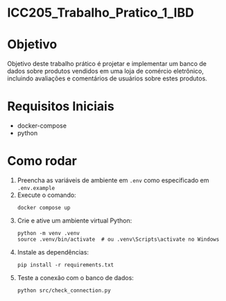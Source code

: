 # ICC205_Trabalho_Pratico_1_IBD

# Objetivo
Objetivo deste trabalho prático é projetar e implementar um banco de dados sobre produtos vendidos em uma loja de comércio eletrônico, incluindo avaliações e comentários de usuários sobre estes produtos.

# Requisitos Iniciais
- docker-compose
- python

# Como rodar
1. Preencha as variáveis de ambiente em `.env` como especificado em `.env.example`
2. Execute o comando:
   ```
   docker compose up
   ```
3. Crie e ative um ambiente virtual Python:
   ```
   python -m venv .venv
   source .venv/bin/activate  # ou .venv\Scripts\activate no Windows
   ```
4. Instale as dependências:
   ```
   pip install -r requirements.txt
   ```
5. Teste a conexão com o banco de dados:
   ```
   python src/check_connection.py
   ```